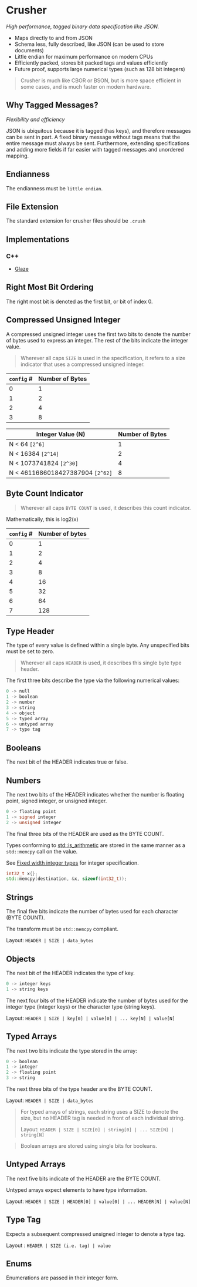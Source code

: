 # Crusher
*High performance, tagged binary data specification like JSON.*

- Maps directly to and from JSON
- Schema less, fully described, like JSON (can be used to store documents)
- Little endian for maximum performance on modern CPUs
- Efficiently packed, stores bit packed tags and values efficiently
- Future proof, supports large numerical types (such as 128 bit integers)

> Crusher is much like CBOR or BSON, but is more space efficient in some cases, and is much faster on modern hardware.

## Why Tagged Messages?

*Flexibility and efficiency*

JSON is ubiquitous because it is tagged (has keys), and therefore messages can be sent in part. A fixed binary message without tags means that the entire message must always be sent. Furthermore, extending specifications and adding more fields if far easier with tagged messages and unordered mapping.

## Endianness

The endianness must be `little endian`.

## File Extension

The standard extension for crusher files should be `.crush`

## Implementations

### C++

- [Glaze](https://github.com/stephenberry/glaze)

## Right Most Bit Ordering

The right most bit is denoted as the first bit, or bit of index 0.

## Compressed Unsigned Integer

A compressed unsigned integer uses the first two bits to denote the number of bytes used to express an integer. The rest of the bits indicate the integer value.

> Wherever all caps `SIZE` is used in the specification, it refers to a size indicator that uses a compressed unsigned integer.

| `config` # | Number of Bytes |
| ---------- | --------------- |
| 0          | 1               |
| 1          | 2               |
| 2          | 4               |
| 3          | 8               |

| Integer Value (N)                | Number of Bytes |
| -------------------------------- | --------------- |
| N < 64 `[2^6]`                   | 1               |
| N < 16384 `[2^14]`               | 2               |
| N < 1073741824 `[2^30]`          | 4               |
| N < 4611686018427387904 `[2^62]` | 8               |

## Byte Count Indicator

> Wherever all caps `BYTE COUNT` is used, it describes this count indicator.

Mathematically, this is log2(x)

| `config` # | Number of bytes |
| ---------- | --------------- |
| 0          | 1               |
| 1          | 2               |
| 2          | 4               |
| 3          | 8               |
| 4          | 16              |
| 5          | 32              |
| 6          | 64              |
| 7          | 128             |

## Type Header

The type of every value is defined within a single byte. Any unspecified bits must be set to zero.

> Wherever all caps `HEADER` is used, it describes this single byte type header.

The first three bits describe the type via the following numerical values:

```c++
0 -> null
1 -> boolean
2 -> number
3 -> string
4 -> object
5 -> typed array
6 -> untyped array
7 -> type tag
```

## Booleans

The next bit of the HEADER indicates true or false.

## Numbers

The next two bits of the HEADER indicates whether the number is floating point, signed integer, or unsigned integer.

```c++
0 -> floating point
1 -> signed integer
2 -> unsigned integer 
```

The final three bits of the HEADER are used as the BYTE COUNT.

Types conforming to [std::is_arithmetic](https://en.cppreference.com/w/cpp/types/is_arithmetic) are stored in the same manner as a `std::memcpy` call on the value.

See [Fixed width integer types](https://en.cppreference.com/w/cpp/types/integer) for integer specification.

```c++
int32_t x{};
std::memcpy(destination, &x, sizeof(int32_t));
```

## Strings

The final five bits indicate the number of bytes used for each character (BYTE COUNT).

The transform must be `std::memcpy` compliant.

Layout: `HEADER | SIZE | data_bytes`

## Objects

The next bit of the HEADER indicates the type of key.

```c++
0 -> integer keys
1 -> string keys
```

The next four bits of the HEADER indicate the number of bytes used for the integer type (integer keys) or the character type (string keys).

Layout: `HEADER | SIZE | key[0] | value[0] | ... key[N] | value[N]`

## Typed Arrays

The next two bits indicate the type stored in the array:

```c++
0 -> boolean
1 -> integer
2 -> floating point
3 -> string
```

The next three bits of the type header are the BYTE COUNT.

Layout: `HEADER | SIZE | data_bytes`

> For typed arrays of strings, each string uses a SIZE to denote the size, but no HEADER tag is needed in front of each individual string.
>
> Layout: `HEADER | SIZE | SIZE[0] | string[0] | ... SIZE[N] | string[N]`

> Boolean arrays are stored using single bits for booleans.

## Untyped Arrays

The next five bits indicate of the HEADER are the BYTE COUNT.

Untyped arrays expect elements to have type information.

Layout: `HEADER | SIZE | HEADER[0] | value[0] | ... HEADER[N] | value[N]`

## Type Tag

Expects a subsequent compressed unsigned integer to denote a type tag.

Layout : `HEADER | SIZE (i.e. tag) | value`

## Enums

Enumerations are passed in their integer form.
